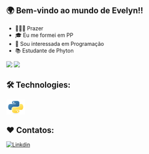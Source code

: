 ## 🌍 Bem-vindo ao mundo de Evelyn!!

- 🙋🏼‍♀️ Prazer
- 🎓 Eu me formei em PP
- 👀 Sou interessada em Programação
- 📚 Estudante de Phyton


<div>
  <img height="180em" src="https://github-readme-stats.vercel.app/api?username=evelynmcampos&show_icons=true&theme=dracula"/>
  <img height="180em" src="https://github-readme-stats.vercel.app/api/top-langs/?username=evelynmcampos&layout=compact&theme=dracula"/>
</div>


 ## 🛠️ Technologies:
 
 
<div style="display: inline_block">
<img align="center" alt="Evelyn-Js" height="40" width="50" src="https://raw.githubusercontent.com/devicons/devicon/master/icons/python/python-original.svg">
  
  
</div>

 ## ❤️ Contatos:
 

 [![Linkdin](https://img.shields.io/badge/LinkedIn-0077B5?style=for-the-badge&logo=linkedin&logoColor=white)](https://www.linkedin.com/in/evelyn-campos-71883b138/)

